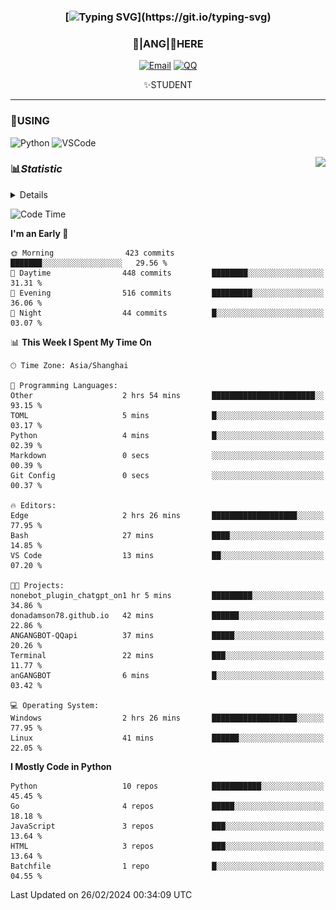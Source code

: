<div align="center">


### [![Typing SVG](https://readme-typing-svg.herokuapp.com?size=25&duration=2500&color=8C43EA&vCenter=true&width=200&height=40&lines=%F0%9F%8C%B1ANGJustinl%F0%9F%8C%B1+!)](https://git.io/typing-svg)


### 🥛|**ANG**|🥛HERE



[![Email](https://img.shields.io/badge/Email-ANGJustin@163.com-6A5ACD?style=flat-square&logoColor=fff)](mailto:ANGJustinl@163.com)
[![QQ](https://img.shields.io/badge/QQ-77139032-98FB98?style=flat-square&logoColor=fff)](https://qm.qq.com/cgi-bin/qm/qr?k=mcs-cON_aPNfc3hO8-H7lWJHDX-5nKr7&noverify=0)




✨STUDENT 

</div>

---

### 🎨USING

![Python](https://img.shields.io/badge/-Python-blue?style=flat-square&logo=Python&logoColor=fff)
![VSCode](https://img.shields.io/badge/-VSCode-blue?style=flat-square&logo=visualstudiocode&logoColor=fff)


<a href="#">
  <img align="right" src="https://github-readme-stats.vercel.app/api?username=ANGJustinl&count_private=true&show_icons=true&hide_border=true&bg_color=15,f2f7fd,E0EAFC" />
</a>




### 📊*Statistic* 

<details>

<p align="center">
   <img src="github-metrics.svg" alt="typing-svg">
</p>

[![Github activity graph](https://github-readme-activity-graph.angforever.top/graph?username=ANGJustinl&theme=dracula)](https://github.com/ANGJustinl/ANGJustinl)

</details>

<!--START_SECTION:waka-->
![Code Time](http://img.shields.io/badge/Code%20Time-4%20hrs%2016%20mins-blue)

**I'm an Early 🐤** 

```text
🌞 Morning                423 commits         ███████░░░░░░░░░░░░░░░░░░   29.56 % 
🌆 Daytime                448 commits         ████████░░░░░░░░░░░░░░░░░   31.31 % 
🌃 Evening                516 commits         █████████░░░░░░░░░░░░░░░░   36.06 % 
🌙 Night                  44 commits          █░░░░░░░░░░░░░░░░░░░░░░░░   03.07 % 
```


📊 **This Week I Spent My Time On** 

```text
🕑︎ Time Zone: Asia/Shanghai

💬 Programming Languages: 
Other                    2 hrs 54 mins       ███████████████████████░░   93.15 % 
TOML                     5 mins              █░░░░░░░░░░░░░░░░░░░░░░░░   03.17 % 
Python                   4 mins              █░░░░░░░░░░░░░░░░░░░░░░░░   02.39 % 
Markdown                 0 secs              ░░░░░░░░░░░░░░░░░░░░░░░░░   00.39 % 
Git Config               0 secs              ░░░░░░░░░░░░░░░░░░░░░░░░░   00.37 % 

🔥 Editors: 
Edge                     2 hrs 26 mins       ███████████████████░░░░░░   77.95 % 
Bash                     27 mins             ████░░░░░░░░░░░░░░░░░░░░░   14.85 % 
VS Code                  13 mins             ██░░░░░░░░░░░░░░░░░░░░░░░   07.20 % 

🐱‍💻 Projects: 
nonebot_plugin_chatgpt_on1 hr 5 mins         █████████░░░░░░░░░░░░░░░░   34.86 % 
donadamson78.github.io   42 mins             ██████░░░░░░░░░░░░░░░░░░░   22.86 % 
ANGANGBOT-QQapi          37 mins             █████░░░░░░░░░░░░░░░░░░░░   20.26 % 
Terminal                 22 mins             ███░░░░░░░░░░░░░░░░░░░░░░   11.77 % 
anGANGBOT                6 mins              █░░░░░░░░░░░░░░░░░░░░░░░░   03.42 % 

💻 Operating System: 
Windows                  2 hrs 26 mins       ███████████████████░░░░░░   77.95 % 
Linux                    41 mins             ██████░░░░░░░░░░░░░░░░░░░   22.05 % 
```

**I Mostly Code in Python** 

```text
Python                   10 repos            ███████████░░░░░░░░░░░░░░   45.45 % 
Go                       4 repos             █████░░░░░░░░░░░░░░░░░░░░   18.18 % 
JavaScript               3 repos             ███░░░░░░░░░░░░░░░░░░░░░░   13.64 % 
HTML                     3 repos             ███░░░░░░░░░░░░░░░░░░░░░░   13.64 % 
Batchfile                1 repo              █░░░░░░░░░░░░░░░░░░░░░░░░   04.55 % 
```




 Last Updated on 26/02/2024 00:34:09 UTC
<!--END_SECTION:waka-->
